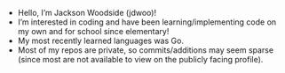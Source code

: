 - Hello, I’m Jackson Woodside (jdwoo)!
- I’m interested in coding and have been learning/implementing code on my own and for school since elementary!
- My most recently learned languages was Go.
- Most of my repos are private, so commits/additions may seem sparse (since most are not available to view on the publicly facing profile).

<!---
jdwoo090/jdwoo090 is a ✨ special ✨ repository because its `README.md` (this file) appears on your GitHub profile.
You can click the Preview link to take a look at your changes.
--->
